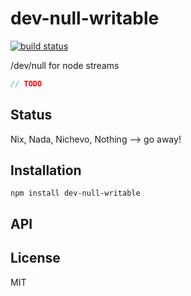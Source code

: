 # dev-null-writable
[![build status](https://secure.travis-ci.org/thlorenz/dev-null-writable.png)](http://travis-ci.org/thlorenz/dev-null-writable)

/dev/null for node streams

```js
// TODO
```

## Status

Nix, Nada, Nichevo, Nothing --> go away!
## Installation

    npm install dev-null-writable

## API


## License

MIT
